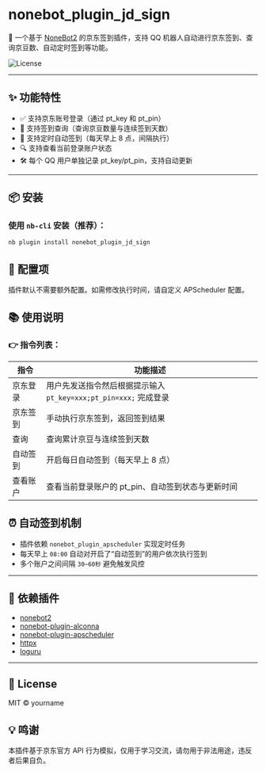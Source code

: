 # nonebot_plugin_jd_sign

🎁 一个基于 [NoneBot2](https://nonebot.dev/) 的京东签到插件，支持 QQ 机器人自动进行京东签到、查询京豆数、自动定时签到等功能。

![License](https://img.shields.io/github/license/Darker718/nonebot_plugin_jd_sign)


---

## ✨ 功能特性

- ✅ 支持京东账号登录（通过 pt_key 和 pt_pin）
- 🧾 支持签到查询（查询京豆数量与连续签到天数）
- 🔁 支持定时自动签到（每天早上 8 点，间隔执行）
- 🔍 支持查看当前登录账户状态
- 🛠️ 每个 QQ 用户单独记录 pt_key/pt_pin，支持自动更新

---

## 📦 安装

### 使用 `nb-cli` 安装（推荐）：

```bash
nb plugin install nonebot_plugin_jd_sign
```

## 🔧 配置项

插件默认不需要额外配置。如需修改执行时间，请自定义 APScheduler 配置。

## 📚 使用说明

### 👉 指令列表：

| 指令     | 功能描述                                                     |
| -------- | ------------------------------------------------------------ |
| 京东登录 | 用户先发送指令然后根据提示输入 `pt_key=xxx;pt_pin=xxx;` 完成登录 |
| 京东签到 | 手动执行京东签到，返回签到结果                               |
| 查询     | 查询累计京豆与连续签到天数                                   |
| 自动签到 | 开启每日自动签到（每天早上 8 点）                            |
| 查看账户 | 查看当前登录账户的 pt_pin、自动签到状态与更新时间            |

## ⏰ 自动签到机制

- 插件依赖 `nonebot_plugin_apscheduler` 实现定时任务
- 每天早上 `08:00` 自动对开启了“自动签到”的用户依次执行签到
- 多个账户之间间隔 `30~60秒` 避免触发风控

------

## 🔧 依赖插件

- [nonebot2](https://github.com/nonebot/nonebot2)
- [nonebot-plugin-alconna](https://github.com/nonebot/plugin-alconna)
- [nonebot-plugin-apscheduler](https://github.com/nonebot/plugin-apscheduler)
- [httpx](https://www.python-httpx.org/)
- [loguru](https://github.com/Delgan/loguru)

------

## 📄 License

MIT © yourname

## 💡 鸣谢

本插件基于京东官方 API 行为模拟，仅用于学习交流，请勿用于非法用途，违反者后果自负。
